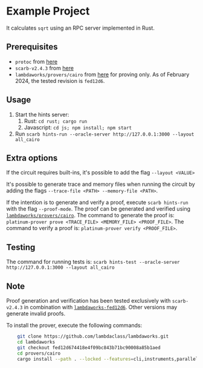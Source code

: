 # Example Project

It calculates `sqrt` using an RPC server implemented in Rust.

## Prerequisites

- `protoc` from [here](https://grpc.io/docs/protoc-installation/)
- `scarb-v2.4.3` from [here](https://github.com/software-mansion/scarb/releases/tag/v2.4.3)
- `lambdaworks/provers/cairo` from [here](https://github.com/lambdaclass/lambdaworks/tree/fed12d674418e4f09bc843b71bc90008a85b1aed) for proving only. As of February 2024, the tested revision is `fed12d6`.

## Usage

1. Start the hints server:
    1. Rust: `cd rust; cargo run`
    2. Javascript: `cd js; npm install; npm start`
2. Run `scarb hints-run --oracle-server http://127.0.0.1:3000 --layout all_cairo`

## Extra options

If the circuit requires built-ins, it's possible to add the flag `--layout <VALUE>`

It's possible to generate trace and memory files when running the circuit
by adding the flags `--trace-file <PATH> --memory-file <PATH>`.

If the intention is to generate and verify a proof, execute `scarb hints-run` with the flag `--proof-mode`.
The proof can be generated and verified using [`lambdaworks/provers/cairo`](https://github.com/lambdaclass/lambdaworks/tree/fed12d674418e4f09bc843b71bc90008a85b1aed).
The command to generate the proof is: `platinum-prover prove <TRACE_FILE> <MEMORY_FILE> <PROOF_FILE>`.
The command to verify a proof is: `platinum-prover verify <PROOF_FILE>`.

## Testing

The command for running tests is: `scarb hints-test --oracle-server http://127.0.0.1:3000 --layout all_cairo`

## Note

Proof generation and verification has been tested exclusively with `scarb-v2.4.3` in combination with [`lambdaworks-fed12d6`](https://github.com/lambdaclass/lambdaworks/tree/fed12d674418e4f09bc843b71bc90008a85b1aed). Other versions may generate invalid proofs.

To install the prover, execute the following commands:
```bash
    git clone https://github.com/lambdaclass/lambdaworks.git
    cd lambdaworks
    git checkout fed12d674418e4f09bc843b71bc90008a85b1aed
    cd provers/cairo
    cargo install --path . --locked --features=cli,instruments,parallel
```
